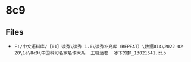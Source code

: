 # 8c9

## Files

- `F:/中文语料库/【01】读秀\读秀 1.0\读秀补充库（REPEAT）\数据014\2022-02-20\1e\8c9\中国科幻名家名作大系  王晓达卷  冰下的梦_13021541.zip`
